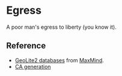 Egress
======

A poor man's egress to liberty (you know it).

Reference
---------

* [GeoLite2 databases](http://dev.maxmind.com/geoip/geoip2/geolite2/) from
[MaxMind](http://www.maxmind.com).
* [CA generation](http://www.akadia.com/services/ssh_test_certificate.html)

